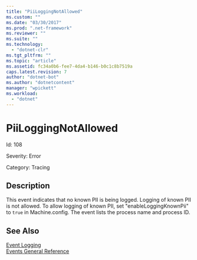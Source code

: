```yaml
---
title: "PiiLoggingNotAllowed"
ms.custom: ""
ms.date: "03/30/2017"
ms.prod: ".net-framework"
ms.reviewer: ""
ms.suite: ""
ms.technology: 
  - "dotnet-clr"
ms.tgt_pltfrm: ""
ms.topic: "article"
ms.assetid: fc34a0b6-fee7-4da4-b146-b0c1c8b7519a
caps.latest.revision: 7
author: "dotnet-bot"
ms.author: "dotnetcontent"
manager: "wpickett"
ms.workload: 
  - "dotnet"
---
```

# PiiLoggingNotAllowed
Id: 108  
  
 Severity: Error  
  
 Category: Tracing  
  
## Description  
 This event indicates that no known PII is being logged. Logging of known PII is not allowed. To allow logging of known PII, set "enableLoggingKnownPii" to `true` in Machine.config. The event lists the process name and process ID.  
  
## See Also  
 [Event Logging](../../../../../docs/framework/wcf/diagnostics/event-logging/index.md)  
 [Events General Reference](../../../../../docs/framework/wcf/diagnostics/event-logging/events-general-reference.md)
